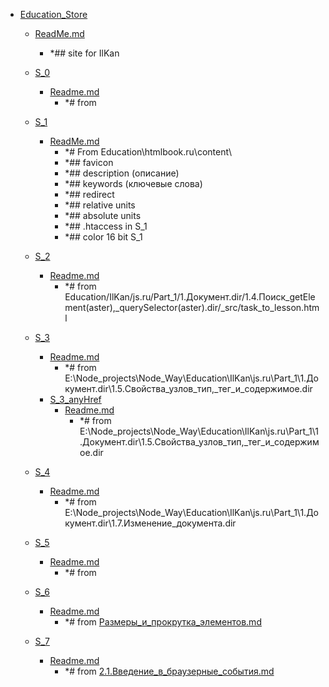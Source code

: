 - <a href = "F:\Node_projects\Node_Way\Education\Education_Store\cat.Education_Store\dir.Education_Store.md">Education_Store</a>
    - <a href = "F:\Node_projects\Node_Way\Education\Education_Store\ReadMe.md">ReadMe.md</a>
        - *## site for IlKan
    - <a href = "F:\Node_projects\Node_Way\Education\Education_Store\S_0\cat.S_0\dir.S_0.md">S_0</a>
        - <a href = "F:\Node_projects\Node_Way\Education\Education_Store\S_0\Readme.md">Readme.md</a>
            - *# from 
    
    - <a href = "F:\Node_projects\Node_Way\Education\Education_Store\S_1\cat.S_1\dir.S_1.md">S_1</a>
        - <a href = "F:\Node_projects\Node_Way\Education\Education_Store\S_1\ReadMe.md">ReadMe.md</a>
            - *# From  Education\htmlbook.ru\content\
            - *## favicon 
            - *## description (описание)
            - *## keywords (ключевые слова)
            - *## redirect 
            - *## relative units
            - *## absolute units 
            - *## .htaccess in S_1
            - *## color 16 bit S_1
    
    - <a href = "F:\Node_projects\Node_Way\Education\Education_Store\S_2\cat.S_2\dir.S_2.md">S_2</a>
        - <a href = "F:\Node_projects\Node_Way\Education\Education_Store\S_2\Readme.md">Readme.md</a>
            - *# from Education/IlKan/js.ru/Part_1/1.Документ.dir/1.4.Поиск_getElement(aster),_querySelector(aster).dir/_src/task_to_lesson.html
    
    - <a href = "F:\Node_projects\Node_Way\Education\Education_Store\S_3\cat.S_3\dir.S_3.md">S_3</a>
        - <a href = "F:\Node_projects\Node_Way\Education\Education_Store\S_3\Readme.md">Readme.md</a>
            - *# from E:\Node_projects\Node_Way\Education\IlKan\js.ru\Part_1\1.Документ.dir\1.5.Свойства_узлов_тип,_тег_и_содержимое.dir
        - <a href = "F:\Node_projects\Node_Way\Education\Education_Store\S_3\S_3_anyHref\cat.S_3_anyHref\dir.S_3_anyHref.md">S_3_anyHref</a>
            - <a href = "F:\Node_projects\Node_Way\Education\Education_Store\S_3\S_3_anyHref\Readme.md">Readme.md</a>
                - *# from E:\Node_projects\Node_Way\Education\IlKan\js.ru\Part_1\1.Документ.dir\1.5.Свойства_узлов_тип,_тег_и_содержимое.dir
        
    
    - <a href = "F:\Node_projects\Node_Way\Education\Education_Store\S_4\cat.S_4\dir.S_4.md">S_4</a>
        - <a href = "F:\Node_projects\Node_Way\Education\Education_Store\S_4\Readme.md">Readme.md</a>
            - *# from E:\Node_projects\Node_Way\Education\IlKan\js.ru\Part_1\1.Документ.dir\1.7.Изменение_документа.dir
    
    - <a href = "F:\Node_projects\Node_Way\Education\Education_Store\S_5\cat.S_5\dir.S_5.md">S_5</a>
        - <a href = "F:\Node_projects\Node_Way\Education\Education_Store\S_5\Readme.md">Readme.md</a>
            - *# from 
    
    - <a href = "F:\Node_projects\Node_Way\Education\Education_Store\S_6\cat.S_6\dir.S_6.md">S_6</a>
        - <a href = "F:\Node_projects\Node_Way\Education\Education_Store\S_6\Readme.md">Readme.md</a>
            - *# from <a href="E:\Node_projects\Node_Way\Education\IlKan\js.ru\Part_1\1.Документ.dir\1.9.Размеры_и_прокрутка_элементов.dir\1.9.Размеры_и_прокрутка_элементов.md">Размеры_и_прокрутка_элементов.md</a>
    
    - <a href = "F:\Node_projects\Node_Way\Education\Education_Store\S_7\cat.S_7\dir.S_7.md">S_7</a>
        - <a href = "F:\Node_projects\Node_Way\Education\Education_Store\S_7\Readme.md">Readme.md</a>
            - *# from <a href="E:\Node_projects\Node_Way\Education\IlKan\js.ru\Part_1\2.Введение_в_события.dir\2.1.Введение_в_браузерные_события.dir\2.1.Введение_в_браузерные_события.md">2.1.Введение_в_браузерные_события.md</a>
    
